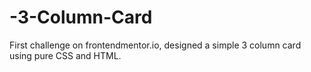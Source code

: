 # -3-Column-Card
First challenge on frontendmentor.io, designed a simple 3 column card using pure CSS and HTML.
